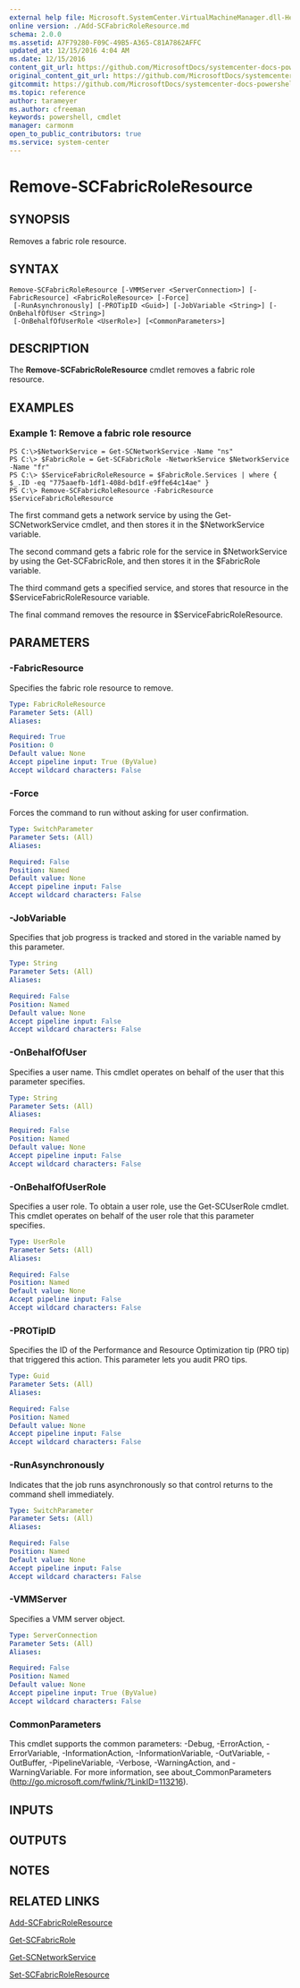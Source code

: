 ```yaml
---
external help file: Microsoft.SystemCenter.VirtualMachineManager.dll-Help.xml
online version: ./Add-SCFabricRoleResource.md
schema: 2.0.0
ms.assetid: A7F79280-F09C-49B5-A365-C81A7862AFFC
updated_at: 12/15/2016 4:04 AM
ms.date: 12/15/2016
content_git_url: https://github.com/MicrosoftDocs/systemcenter-docs-powershell/blob/master/systemcenter-cmdlets/SystemCenter2016/VirtualMachineManager/vlatest/Remove-SCFabricRoleResource.md
original_content_git_url: https://github.com/MicrosoftDocs/systemcenter-docs-powershell/blob/master/systemcenter-cmdlets/SystemCenter2016/VirtualMachineManager/vlatest/Remove-SCFabricRoleResource.md
gitcommit: https://github.com/MicrosoftDocs/systemcenter-docs-powershell/blob/7df4508c7b907a214e6a8eca76037b06065ef078/systemcenter-cmdlets/SystemCenter2016/VirtualMachineManager/vlatest/Remove-SCFabricRoleResource.md
ms.topic: reference
author: tarameyer
ms.author: cfreeman
keywords: powershell, cmdlet
manager: carmonm
open_to_public_contributors: true
ms.service: system-center
---
```


# Remove-SCFabricRoleResource

## SYNOPSIS
Removes a fabric role resource.

## SYNTAX

```
Remove-SCFabricRoleResource [-VMMServer <ServerConnection>] [-FabricResource] <FabricRoleResource> [-Force]
 [-RunAsynchronously] [-PROTipID <Guid>] [-JobVariable <String>] [-OnBehalfOfUser <String>]
 [-OnBehalfOfUserRole <UserRole>] [<CommonParameters>]
```

## DESCRIPTION
The **Remove-SCFabricRoleResource** cmdlet removes a fabric role resource.

## EXAMPLES

### Example 1: Remove a fabric role resource
```
PS C:\>$NetworkService = Get-SCNetworkService -Name "ns"
PS C:\> $FabricRole = Get-SCFabricRole -NetworkService $NetworkService -Name "fr"
PS C:\> $ServiceFabricRoleResource = $FabricRole.Services | where { $_.ID -eq "775aaefb-1df1-408d-bd1f-e9ffe64c14ae" }
PS C:\> Remove-SCFabricRoleResource -FabricResource $ServiceFabricRoleResource
```

The first command gets a network service by using the Get-SCNetworkService cmdlet, and then stores it in the $NetworkService variable.

The second command gets a fabric role for the service in $NetworkService by using the Get-SCFabricRole, and then stores it in the $FabricRole variable.

The third command gets a specified service, and stores that resource in the $ServiceFabricRoleResource variable.

The final command removes the resource in $ServiceFabricRoleResource.

## PARAMETERS

### -FabricResource
Specifies the fabric role resource to remove.

```yaml
Type: FabricRoleResource
Parameter Sets: (All)
Aliases: 

Required: True
Position: 0
Default value: None
Accept pipeline input: True (ByValue)
Accept wildcard characters: False
```

### -Force
Forces the command to run without asking for user confirmation.

```yaml
Type: SwitchParameter
Parameter Sets: (All)
Aliases: 

Required: False
Position: Named
Default value: None
Accept pipeline input: False
Accept wildcard characters: False
```

### -JobVariable
Specifies that job progress is tracked and stored in the variable named by this parameter.

```yaml
Type: String
Parameter Sets: (All)
Aliases: 

Required: False
Position: Named
Default value: None
Accept pipeline input: False
Accept wildcard characters: False
```

### -OnBehalfOfUser
Specifies a user name.
This cmdlet operates on behalf of the user that this parameter specifies.

```yaml
Type: String
Parameter Sets: (All)
Aliases: 

Required: False
Position: Named
Default value: None
Accept pipeline input: False
Accept wildcard characters: False
```

### -OnBehalfOfUserRole
Specifies a user role.
To obtain a user role, use the Get-SCUserRole cmdlet.
This cmdlet operates on behalf of the user role that this parameter specifies.

```yaml
Type: UserRole
Parameter Sets: (All)
Aliases: 

Required: False
Position: Named
Default value: None
Accept pipeline input: False
Accept wildcard characters: False
```

### -PROTipID
Specifies the ID of the Performance and Resource Optimization tip (PRO tip) that triggered this action.
This parameter lets you audit PRO tips.

```yaml
Type: Guid
Parameter Sets: (All)
Aliases: 

Required: False
Position: Named
Default value: None
Accept pipeline input: False
Accept wildcard characters: False
```

### -RunAsynchronously
Indicates that the job runs asynchronously so that control returns to the command shell immediately.

```yaml
Type: SwitchParameter
Parameter Sets: (All)
Aliases: 

Required: False
Position: Named
Default value: None
Accept pipeline input: False
Accept wildcard characters: False
```

### -VMMServer
Specifies a VMM server object.

```yaml
Type: ServerConnection
Parameter Sets: (All)
Aliases: 

Required: False
Position: Named
Default value: None
Accept pipeline input: True (ByValue)
Accept wildcard characters: False
```

### CommonParameters
This cmdlet supports the common parameters: -Debug, -ErrorAction, -ErrorVariable, -InformationAction, -InformationVariable, -OutVariable, -OutBuffer, -PipelineVariable, -Verbose, -WarningAction, and -WarningVariable. For more information, see about_CommonParameters (http://go.microsoft.com/fwlink/?LinkID=113216).

## INPUTS

## OUTPUTS

## NOTES

## RELATED LINKS

[Add-SCFabricRoleResource](xref:SystemCenter2016/VirtualMachineManager/vlatest/Add-SCFabricRoleResource.md)

[Get-SCFabricRole](xref:SystemCenter2016/VirtualMachineManager/vlatest/Get-SCFabricRole.md)

[Get-SCNetworkService](xref:SystemCenter2016/VirtualMachineManager/vlatest/Get-SCNetworkService.md)

[Set-SCFabricRoleResource](xref:SystemCenter2016/VirtualMachineManager/vlatest/Set-SCFabricRoleResource.md)


